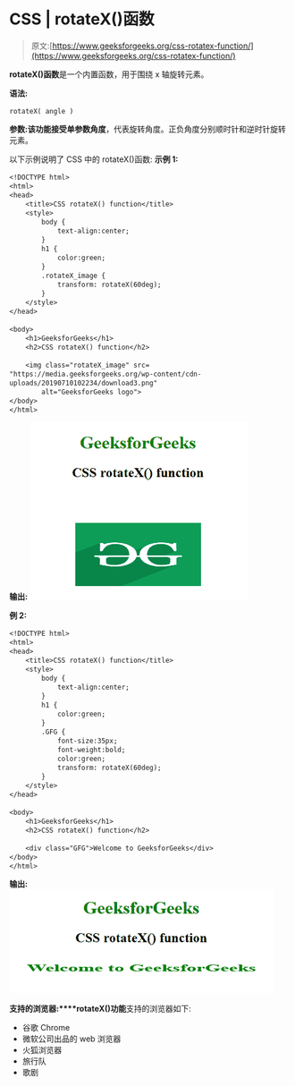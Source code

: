 # CSS | rotateX()函数

> 原文:[https://www.geeksforgeeks.org/css-rotatex-function/](https://www.geeksforgeeks.org/css-rotatex-function/)

**rotateX()函数**是一个内置函数，用于围绕 x 轴旋转元素。

**语法:**

```
rotateX( angle )
```

**参数:**该功能接受单参数**角度**，代表旋转角度。正负角度分别顺时针和逆时针旋转元素。

以下示例说明了 CSS 中的 rotateX()函数:
**示例 1:**

```
<!DOCTYPE html> 
<html> 
<head> 
    <title>CSS rotateX() function</title> 
    <style> 
        body {
            text-align:center;
        }
        h1 {
            color:green;
        }
        .rotateX_image {
            transform: rotateX(60deg);
        }
    </style> 
</head> 

<body> 
    <h1>GeeksforGeeks</h1>
    <h2>CSS rotateX() function</h2>

    <img class="rotateX_image" src= 
"https://media.geeksforgeeks.org/wp-content/cdn-uploads/20190710102234/download3.png"
        alt="GeeksforGeeks logo"> 
</body> 
</html>
```

**输出:**
![](img/ceef25643f1d3615076536d2c5510928.png)

**例 2:**

```
<!DOCTYPE html> 
<html> 
<head> 
    <title>CSS rotateX() function</title> 
    <style> 
        body {
            text-align:center;
        }
        h1 {
            color:green;
        }
        .GFG {
            font-size:35px;
            font-weight:bold;
            color:green;
            transform: rotateX(60deg);
        }
    </style> 
</head> 

<body> 
    <h1>GeeksforGeeks</h1>
    <h2>CSS rotateX() function</h2>

    <div class="GFG">Welcome to GeeksforGeeks</div> 
</body> 
</html>
```

**输出:**
![](img/5e11c44317684366ac37c876acc459fb.png)

**支持的浏览器:****rotateX()功能**支持的浏览器如下:

*   谷歌 Chrome
*   微软公司出品的 web 浏览器
*   火狐浏览器
*   旅行队
*   歌剧